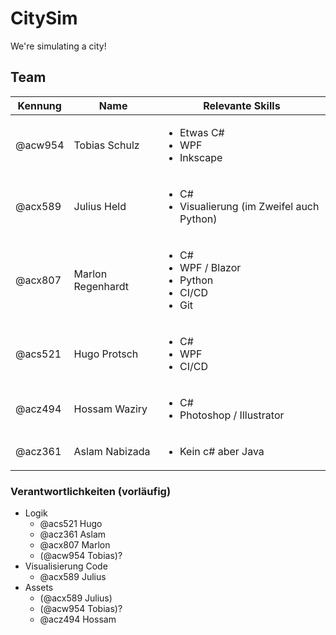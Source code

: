 # CitySim

We're simulating a city!

## Team

| Kennung | Name              | Relevante Skills                                                                   |
|---------|-------------------|------------------------------------------------------------------------------------|
| @acw954 | Tobias Schulz     | <ul><li>Etwas C#</li><li>WPF</li><li>Inkscape</li></ul>                            |                                                         
| @acx589 | Julius Held       | <ul><li>C#</li><li>Visualierung (im Zweifel auch Python)</li></ul>                 |                                                        
| @acx807 | Marlon Regenhardt | <ul><li>C#</li><li>WPF / Blazor</li><li>Python</li><li>CI/CD</li><li>Git</li></ul> |                                                       
| @acs521 | Hugo Protsch      | <ul><li>C#</li> <li>WPF</li><li>CI/CD</li></ul>                                    |
| @acz494 | Hossam Waziry     | <ul> <li> C# </li><li>Photoshop / Illustrator</li></ul>                            |
| @acz361 | Aslam Nabizada    | <ul> <li>Kein c# aber Java </li></ul>                                              |

### Verantwortlichkeiten (vorläufig)

- Logik
  - @acs521 Hugo
  - @acz361 Aslam
  - @acx807 Marlon
  - (@acw954 Tobias)?
- Visualisierung Code
    - @acx589 Julius
- Assets
    - (@acx589 Julius)
    - (@acw954 Tobias)?
    - @acz494 Hossam
